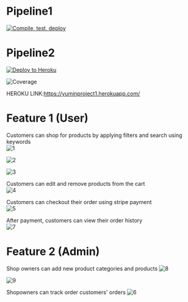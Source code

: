 # Pipeline1
[![Compile, test, deploy](https://github.com/angieyumin1997/yuminproject1/actions/workflows/pipeline1.yaml/badge.svg)](https://github.com/angieyumin1997/yuminproject1/actions/workflows/pipeline1.yaml)

# Pipeline2
[![Deploy to Heroku](https://github.com/angieyumin1997/yuminproject1/actions/workflows/pipeline2.yaml/badge.svg)](https://github.com/angieyumin1997/yuminproject1/actions/workflows/pipeline2.yaml)

![Coverage](https://yumin.sgp1.digitaloceanspaces.com/coverage/yuminproject1/jacoco.svg?service=github)

HEROKU LINK:https://yuminproject1.herokuapp.com/

# Feature 1 (User)
Customers can shop for products by applying filters and search using keywords<br />
![1](https://user-images.githubusercontent.com/97892551/213847882-ae922e9b-e7d9-4ece-bc4e-4be9f22386ff.png)



![2](https://user-images.githubusercontent.com/97892551/213847975-b8bb04f7-7115-4636-be39-a6c1f3504280.png)



![3](https://user-images.githubusercontent.com/97892551/213847999-3ff2002c-7d73-440b-bb00-51c3e79c05fc.png)



Customers can edit and remove products from the cart<br />
![4](https://user-images.githubusercontent.com/97892551/213848003-17fcc48e-1fd1-408b-a142-d84752ba5a40.png)



Customers can checkout their order using stripe payment<br />
![5](https://user-images.githubusercontent.com/97892551/213848011-94714fc1-737b-4c87-8fe9-0ac795060b36.png)



After payment, customers can view their order history<br />
![7](https://user-images.githubusercontent.com/97892551/213848021-9506f3eb-d02a-442a-86c0-dbed26b585f0.png)



# Feature 2 (Admin)
Shop owners can add new product categories and products
![8](https://user-images.githubusercontent.com/97892551/213848317-a8cd74ab-4569-42f5-bd2b-8047d5b1a240.png)



![9](https://user-images.githubusercontent.com/97892551/213848321-272d7051-7678-4926-9dd0-f731fbd1eafe.png)



Shopowners can track order customers' orders
![6](https://user-images.githubusercontent.com/97892551/213848335-51551579-5ace-4ed1-b179-8cac42710f04.png)
